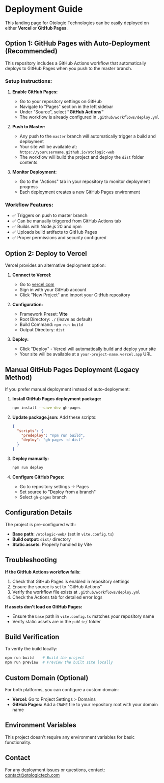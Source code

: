 # Deployment Guide

This landing page for Otologic Technologies can be easily deployed on either **Vercel** or **GitHub Pages**.

## Option 1: GitHub Pages with Auto-Deployment (Recommended)

This repository includes a GitHub Actions workflow that automatically deploys to GitHub Pages when you push to the master branch.

### Setup Instructions:

1. **Enable GitHub Pages:**
   - Go to your repository settings on GitHub
   - Navigate to "Pages" section in the left sidebar
   - Under "Source", select **"GitHub Actions"** 
   - The workflow is already configured in `.github/workflows/deploy.yml`

2. **Push to Master:**
   - Any push to the `master` branch will automatically trigger a build and deployment
   - Your site will be available at: `https://yourusername.github.io/otologic-web`
   - The workflow will build the project and deploy the `dist` folder contents

3. **Monitor Deployment:**
   - Go to the "Actions" tab in your repository to monitor deployment progress
   - Each deployment creates a new GitHub Pages environment

### Workflow Features:
- ✅ Triggers on push to master branch
- ✅ Can be manually triggered from GitHub Actions tab
- ✅ Builds with Node.js 20 and npm
- ✅ Uploads build artifacts to GitHub Pages
- ✅ Proper permissions and security configured

## Option 2: Deploy to Vercel

Vercel provides an alternative deployment option:

1. **Connect to Vercel:**
   - Go to [vercel.com](https://vercel.com)
   - Sign in with your GitHub account
   - Click "New Project" and import your GitHub repository

2. **Configuration:**
   - Framework Preset: **Vite**
   - Root Directory: `./` (leave as default)  
   - Build Command: `npm run build`
   - Output Directory: `dist`

3. **Deploy:**
   - Click "Deploy" - Vercel will automatically build and deploy your site
   - Your site will be available at a `your-project-name.vercel.app` URL

## Manual GitHub Pages Deployment (Legacy Method)

If you prefer manual deployment instead of auto-deployment:

1. **Install GitHub Pages deployment package:**
   ```bash
   npm install --save-dev gh-pages
   ```

2. **Update package.json:**
   Add these scripts:
   ```json
   {
     "scripts": {
       "predeploy": "npm run build",
       "deploy": "gh-pages -d dist"
     }
   }
   ```

3. **Deploy manually:**
   ```bash
   npm run deploy
   ```

4. **Configure GitHub Pages:**
   - Go to repository settings → Pages
   - Set source to "Deploy from a branch"
   - Select `gh-pages` branch

## Configuration Details

The project is pre-configured with:
- **Base path**: `/otologic-web/` (set in `vite.config.ts`)
- **Build output**: `dist/` directory
- **Static assets**: Properly handled by Vite

## Troubleshooting

**If the GitHub Actions workflow fails:**
1. Check that GitHub Pages is enabled in repository settings
2. Ensure the source is set to "GitHub Actions"
3. Verify the workflow file exists at `.github/workflows/deploy.yml`
4. Check the Actions tab for detailed error logs

**If assets don't load on GitHub Pages:**
- Ensure the `base` path in `vite.config.ts` matches your repository name
- Verify static assets are in the `public/` folder

## Build Verification

To verify the build locally:

```bash
npm run build    # Build the project
npm run preview  # Preview the built site locally
```

## Custom Domain (Optional)

For both platforms, you can configure a custom domain:

- **Vercel:** Go to Project Settings > Domains
- **GitHub Pages:** Add a `CNAME` file to your repository root with your domain name

## Environment Variables

This project doesn't require any environment variables for basic functionality.

## Contact

For any deployment issues or questions, contact: contact@otologictech.com
